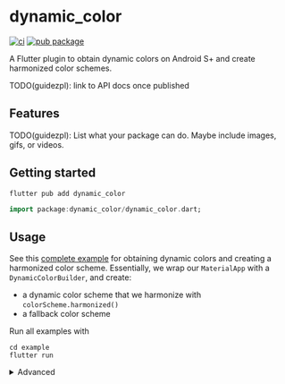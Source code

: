 # dynamic_color

[![ci](https://github.com/material-foundation/material-dynamic-color-flutter/actions/workflows/test.yml/badge.svg)](https://github.com/material-foundation/material-dynamic-color-flutter/actions/workflows/test.yml)
[![pub package](https://img.shields.io/pub/v/dynamic_color.svg)](https://pub.dev/packages/dynamic_color)

A Flutter plugin to obtain dynamic colors on Android S+ and create harmonized
color schemes.

TODO(guidezpl): link to API docs once published

## Features

TODO(guidezpl): List what your package can do. Maybe include images, gifs, or videos.

## Getting started

`flutter pub add dynamic_color`

```dart
import package:dynamic_color/dynamic_color.dart;
```

## Usage

See this [complete example] for obtaining dynamic colors and creating
a harmonized color scheme. Essentially, we wrap our `MaterialApp` with a
`DynamicColorBuilder`, and create:

- a dynamic color scheme that we harmonize with `colorScheme.harmonized()`
- a fallback color scheme

Run all examples with

```
cd example
flutter run
```

<details> 
<Summary>Advanced</Summary>

`DynamicColorBuilder` is a stateful widget that provides the device's
dynamic colors in a [`CorePalette`][corepalette]. [Example][dynamiccolorbuilder example]

| Android S+                                                                                                                                                | Other device                                                                                                                                                  |
| --------------------------------------------------------------------------------------------------------------------------------------------------------- | ------------------------------------------------------------------------------------------------------------------------------------------------------------- |
| <img width="100%" alt="Using dynamic color" src="https://user-images.githubusercontent.com/6655696/131468852-9e79837d-4109-40b8-82d7-3ef5fe8c225e.png" /> | <img width="100%" alt="Not using dynamic color" src="https://user-images.githubusercontent.com/6655696/131468869-180c0cad-80d5-4e5a-8f2a-6518c525b0a7.png" /> |

Under the hood, `DynamicColorBuilder` uses `DynamicColorPlugin.getCorePalette()`
to obtain the [`CorePalette`][corepalette] asynchronously. Unlike with
`DynamicColorBuilder`, the developer is responsible for obtaining and
storing the [`CorePalette`][corepalette].
[Example][dynamiccolorplugin.getcorepalette example]

</details>

[corepalette]: https://github.com/material-foundation/material-dynamic-color-flutter/tree/main/lib/tonal_palette.dart
[complete example]: https://github.com/material-foundation/material-dynamic-color-flutter/tree/main/example/lib/complete_example.dart
[dynamiccolorbuilder example]: https://github.com/material-foundation/material-dynamic-color-flutter/tree/main/example/lib/dynamic_color_builder_example.dart
[dynamiccolorplugin.getcorepalette example]: https://github.com/material-foundation/material-dynamic-color-flutter/tree/main/example/lib/get_core_palette_example.dart
